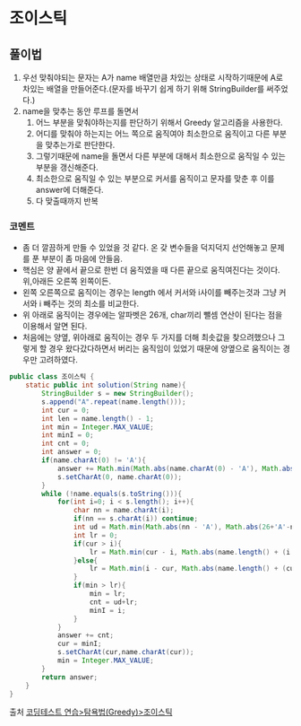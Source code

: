 # 조이스틱

## 풀이법
1. 우선 맞춰야되는 문자는 A가 name 배열만큼 차있는 상태로 시작하기때문에 A로 차있는 배열을 만들어준다.(문자를 바꾸기 쉽게 하기 위해 StringBuilder를 써주었다.)
2. name을 맞추는 동안 루프를 돌면서
   1. 어느 부분을 맞춰야하는지를 판단하기 위해서 Greedy 알고리즘을 사용한다.
   2. 어디를 맞춰야 하는지는 어느 쪽으로 움직여야 최소한으로 움직이고 다른 부분을 맞추는가로 판단한다.
   3. 그렇기때문에 name을 돌면서 다른 부분에 대해서 최소한으로 움직일 수 있는 부분을 갱신해준다.
   4. 최소한으로 움직일 수 있는 부분으로 커서를 움직이고 문자를 맞춘 후 이를 answer에 더해준다.
   5. 다 맞출때까지 반복

### 코멘트
 - 좀 더 깔끔하게 만들 수 있었을 것 같다. 온 갖 변수들을 덕지덕지 선언해놓고 문제를 푼 부분이 좀 마음에 안들음.
 - 핵심은 양 끝에서 끝으로 한번 더 움직였을 때 다른 끝으로 움직여진다는 것이다. 위,아래든 오른쪽 왼쪽이든.
 - 왼쪽 오른쪽으로 움직이는 경우는 length 에서 커서와 i사이를 빼주는것과 그냥 커서와 i 빼주는 것의 최소를 비교한다. 
 - 위 아래로 움직이는 경우에는 알파벳은 26개, char끼리 뺄셈 연산이 된다는 점을 이용해서 알면 된다.
 - 처음에는 양옆, 위아래로 움직이는 경우 두 가지를 더해 최솟값을 찾으려했으나 그렇게 할 경우 왔다갔다하면서 버리는 움직임이 있었기 때문에 양옆으로 움직이는 경우만 고려하였다.

```java
public class 조이스틱 {
    static public int solution(String name){
        StringBuilder s = new StringBuilder();
        s.append("A".repeat(name.length()));
        int cur = 0;
        int len = name.length() - 1;
        int min = Integer.MAX_VALUE;
        int minI = 0;
        int cnt = 0;
        int answer = 0;
        if(name.charAt(0) != 'A'){
            answer += Math.min(Math.abs(name.charAt(0) - 'A'), Math.abs(26+'A'-name.charAt(0)));
            s.setCharAt(0, name.charAt(0));
        }
        while (!name.equals(s.toString())){
            for(int i=0; i < s.length(); i++){
                char nn = name.charAt(i);
                if(nn == s.charAt(i)) continue;
                int ud = Math.min(Math.abs(nn - 'A'), Math.abs(26+'A'-nn));
                int lr = 0;
                if(cur > i){
                    lr = Math.min(cur - i, Math.abs(name.length() + (i - cur)));
                }else{
                    lr = Math.min(i - cur, Math.abs(name.length() + (cur - i)));
                }
                if(min > lr){
                    min = lr;
                    cnt = ud+lr;
                    minI = i;
                }
            }
            answer += cnt;
            cur = minI;
            s.setCharAt(cur,name.charAt(cur));
            min = Integer.MAX_VALUE;
        }
        return answer;
    }
}

```

출처 [코딩테스트 연습>탐욕법(Greedy)>조이스틱](https://programmers.co.kr/learn/courses/30/lessons/42860)